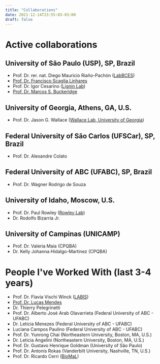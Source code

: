 ```yaml
---
title: "Collaborations"
date: 2021-12-14T23:55:03-03:00
draft: false
---
```


# Active collaborations

## University of São Paulo (USP), SP, Brazil

 * Prof. Dr. rer. nat. Diego Mauricio Riaño-Pachón ([LabBCES](https://labbces.netlify.app/))
 * [Prof. Dr. Francisco Scaglia Linhares](www.cena.usp.br/francisco-scaglia-linhares)
 * Prof. Dr. Igor Cesarino ([Lignin Lab](https://sites.usp.br/ligninlab/))
 * [Prof. Dr. Marcos S. Buckeridge](https://www.ib.usp.br/telefones-ib/docentes-ib/124-marcos-silveira-buckeridge.html)

## University of Georgia, Athens, GA, U.S.

 * Prof. Dr. Jason G. Wallace ([Wallace Lab, University of Georgia](https://wallacelab.uga.edu/))

## Federal University of São Carlos (UFSCar), SP, Brazil

 * Prof. Dr. Alexandre Colato

## Federal University of ABC (UFABC), SP, Brazil

 * Prof. Dr. Wagner Rodrigo de Souza

## University of Idaho, Moscow, U.S.

 * Prof. Dr. Paul Rowley ([Rowley Lab](https://www.rowleylab.com/))
 * Dr. Rodolfo Bizarria Jr.

## University of Campinas (UNICAMP)

 * Prof. Dr. Valeria Maia (CPQBA)
 * Dr. Kelly Johanna Hidalgo-Martinez (CPQBA)

# People I've Worked With (last 3-4 years)

 * Prof. Dr. Flavia Vischi Winck ([LABIS](http://www.cena.usp.br/flavia-vischi-winck))
 * [Prof. Dr. Lucas Mendes](http://www.cena.usp.br/lucas-william-mendes)
 * Dr. Thierry Pelegrinetti
 * Prof. Dr. Alberto José Arab Olavarrieta (Federal University of ABC - UFABC)
 * Dr. Leticia Menezes (Federal University of ABC - UFABC)
 * Luciana Campos Paulino (Federal University of ABC - UFABC)
 * Prof. Dr. Yunrong Chai (Northeastern University, Boston, MA, U.S.)
 * Dr. Leticia Angelini (Northeastern University, Boston, MA, U.S.)
 * Prof. Dr. Gustavo Henrique Goldman (University of São Paulo)
 * Prof. Dr. Antonis Rokas (Vanderbilt University, Nashville, TN, U.S.)
 * Prof. Dr. Ricardo Cerri ([BioMaL](http://www.biomal.ufscar.br/))